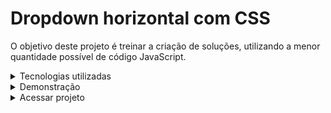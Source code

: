 # Dropdown horizontal com CSS

O objetivo deste projeto é treinar a criação de soluções, utilizando a menor quantidade possível de código JavaScript.

<details>
  <summary>
    Tecnologias utilizadas
  </summary>
  <ul>
    <li>HTML5</li>
    <li>ES6 JavaScript</li>
    <li>Sass v1.57.1</li>
    <li>TailwindCss v2.2.19</li>
  </ul>
</details>

<details>
  <summary>
    Demonstração
  </summary>
  <img widht="460" src="assets/images/dropdown-view.gif">
</details>

<details>
  <summary>
    Acessar projeto
  </summary>
    https://rauldiamantino.github.io/dropdown/
</details>



